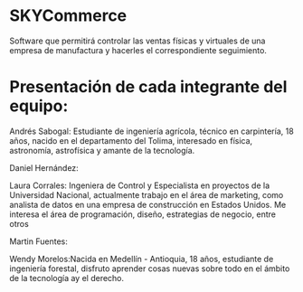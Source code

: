 # SKYCommerce
Software que permitirá controlar las ventas físicas y virtuales de una empresa de manufactura y hacerles el correspondiente seguimiento.
# Presentación de cada integrante del equipo:
Andrés Sabogal: Estudiante de ingeniería agrícola, técnico en carpintería, 18 años, nacido en el departamento del Tolima, interesado en física, astronomía, astrofísica y amante de la tecnología.

Daniel Hernández:

Laura Corrales: Ingeniera de Control y Especialista en proyectos de la Universidad Nacional, actualmente trabajo en el área de marketing, como analista de datos en una empresa de construcción en Estados Unidos. Me interesa el área de programación, diseño, estrategias de negocio, entre otros

Martin Fuentes:

Wendy Morelos:Nacida en Medellín - Antioquia, 18 años, estudiante de ingeniería forestal, disfruto aprender cosas nuevas sobre todo en el ámbito de la tecnología ay el derecho.  
